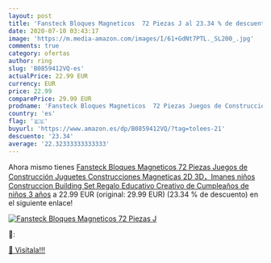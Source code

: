 ```yaml
---
layout: post
title: 'Fansteck Bloques Magneticos  72 Piezas J al 23.34 % de descuento'
date: 2020-07-10 03:43:17
image: 'https://m.media-amazon.com/images/I/61+GdNt7PTL._SL200_.jpg'
comments: true
category: ofertas
author: ring
slug: 'B0859412VQ-es'
actualPrice: 22.99 EUR
currency: EUR
price: 22.99
comparePrice: 29.99 EUR
prodname: 'Fansteck Bloques Magneticos  72 Piezas Juegos de Construcción  Juguetes Construcciones Magneticas 2D 3D，Imanes niños  Construccion Building Set  Regalo Educativo Creativo de Cumpleaños de niños 3 años'
country: 'es'
flag: '🇪🇸'
buyurl: 'https://www.amazon.es/dp/B0859412VQ/?tag=tolees-21'
descuento: '23.34'
average: '22.32333333333333'
---
```


Ahora mismo tienes [Fansteck Bloques Magneticos  72 Piezas Juegos de Construcción  Juguetes Construcciones Magneticas 2D 3D，Imanes niños  Construccion Building Set  Regalo Educativo Creativo de Cumpleaños de niños 3 años](https://www.amazon.es/dp/B0859412VQ/?tag=tolees-21) a 22.99 EUR (original: 29.99 EUR) (23.34 %  de descuento) en el siguiente enlace!

[![Fansteck Bloques Magneticos  72 Piezas J](https://m.media-amazon.com/images/I/61+GdNt7PTL._SL200_.jpg)](https://www.amazon.es/dp/B0859412VQ/?tag=tolees-21)

🔎:


[🛒 Visítala!!!](https://www.amazon.es/dp/B0859412VQ/?tag=tolees-21)
